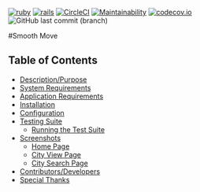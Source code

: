 [![ruby](https://img.shields.io/badge/ruby-v2.4.1-red.svg)](https://www.ruby-lang.org/en/)
[![rails](https://img.shields.io/badge/rails-v5.2.2-orange.svg)](https://rubyonrails.org/)
[![CircleCI](https://circleci.com/gh/hbellows/smooth_move.svg?style=svg)](https://circleci.com/gh/hbellows/smooth_move)
[![Maintainability](https://api.codeclimate.com/v1/badges/62d8a795fc71cc751823/maintainability)](https://codeclimate.com/github/hbellows/smooth_move/maintainability)
[![codecov.io](https://codecov.io/gh/hbellows/smooth_move/branch/master/graph/badge.svg)](https://codecov.io/gh/hbellows/smooth_move)
![GitHub last commit (branch)](https://img.shields.io/github/last-commit/hbellows/smooth_move/master.svg)

#Smooth Move


## Table of Contents

* [Description/Purpose](#descriptionpurpose)
* [System Requirements](#system-requirements)
* [Application Requirements](#application-requirements)
* [Installation](#installation)
* [Configuration](#configuration)
* [Testing Suite](#testing-suite)
    * [Running the Test Suite](#running-the-test-suite)
* [Screenshots](#screenshots)
    * [Home Page](#home-page)
    * [City View Page](#city-view-page)
    * [City Search Page](#city-search-page)
* [Contributors/Developers](#contributorsdevelopers)
* [Special Thanks](#special-thanks)
